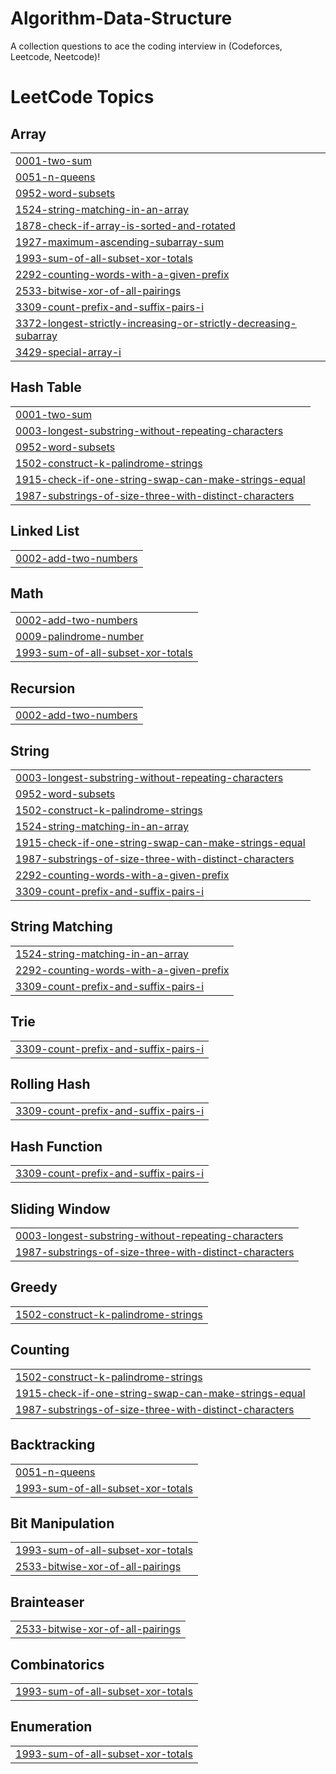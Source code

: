 # Algorithm-Data-Structure
A collection questions to ace the coding interview in (Codeforces, Leetcode, Neetcode)! 
<!---LeetCode Topics Start-->
# LeetCode Topics
## Array
|  |
| ------- |
| [0001-two-sum](https://github.com/mostafa20021212/Algorithm-Data-Structure/tree/master/0001-two-sum) |
| [0051-n-queens](https://github.com/mostafa20021212/Algorithm-Data-Structure/tree/master/0051-n-queens) |
| [0952-word-subsets](https://github.com/mostafa20021212/Algorithm-Data-Structure/tree/master/0952-word-subsets) |
| [1524-string-matching-in-an-array](https://github.com/mostafa20021212/Algorithm-Data-Structure/tree/master/1524-string-matching-in-an-array) |
| [1878-check-if-array-is-sorted-and-rotated](https://github.com/mostafa20021212/Algorithm-Data-Structure/tree/master/1878-check-if-array-is-sorted-and-rotated) |
| [1927-maximum-ascending-subarray-sum](https://github.com/mostafa20021212/Algorithm-Data-Structure/tree/master/1927-maximum-ascending-subarray-sum) |
| [1993-sum-of-all-subset-xor-totals](https://github.com/mostafa20021212/Algorithm-Data-Structure/tree/master/1993-sum-of-all-subset-xor-totals) |
| [2292-counting-words-with-a-given-prefix](https://github.com/mostafa20021212/Algorithm-Data-Structure/tree/master/2292-counting-words-with-a-given-prefix) |
| [2533-bitwise-xor-of-all-pairings](https://github.com/mostafa20021212/Algorithm-Data-Structure/tree/master/2533-bitwise-xor-of-all-pairings) |
| [3309-count-prefix-and-suffix-pairs-i](https://github.com/mostafa20021212/Algorithm-Data-Structure/tree/master/3309-count-prefix-and-suffix-pairs-i) |
| [3372-longest-strictly-increasing-or-strictly-decreasing-subarray](https://github.com/mostafa20021212/Algorithm-Data-Structure/tree/master/3372-longest-strictly-increasing-or-strictly-decreasing-subarray) |
| [3429-special-array-i](https://github.com/mostafa20021212/Algorithm-Data-Structure/tree/master/3429-special-array-i) |
## Hash Table
|  |
| ------- |
| [0001-two-sum](https://github.com/mostafa20021212/Algorithm-Data-Structure/tree/master/0001-two-sum) |
| [0003-longest-substring-without-repeating-characters](https://github.com/mostafa20021212/Algorithm-Data-Structure/tree/master/0003-longest-substring-without-repeating-characters) |
| [0952-word-subsets](https://github.com/mostafa20021212/Algorithm-Data-Structure/tree/master/0952-word-subsets) |
| [1502-construct-k-palindrome-strings](https://github.com/mostafa20021212/Algorithm-Data-Structure/tree/master/1502-construct-k-palindrome-strings) |
| [1915-check-if-one-string-swap-can-make-strings-equal](https://github.com/mostafa20021212/Algorithm-Data-Structure/tree/master/1915-check-if-one-string-swap-can-make-strings-equal) |
| [1987-substrings-of-size-three-with-distinct-characters](https://github.com/mostafa20021212/Algorithm-Data-Structure/tree/master/1987-substrings-of-size-three-with-distinct-characters) |
## Linked List
|  |
| ------- |
| [0002-add-two-numbers](https://github.com/mostafa20021212/Algorithm-Data-Structure/tree/master/0002-add-two-numbers) |
## Math
|  |
| ------- |
| [0002-add-two-numbers](https://github.com/mostafa20021212/Algorithm-Data-Structure/tree/master/0002-add-two-numbers) |
| [0009-palindrome-number](https://github.com/mostafa20021212/Algorithm-Data-Structure/tree/master/0009-palindrome-number) |
| [1993-sum-of-all-subset-xor-totals](https://github.com/mostafa20021212/Algorithm-Data-Structure/tree/master/1993-sum-of-all-subset-xor-totals) |
## Recursion
|  |
| ------- |
| [0002-add-two-numbers](https://github.com/mostafa20021212/Algorithm-Data-Structure/tree/master/0002-add-two-numbers) |
## String
|  |
| ------- |
| [0003-longest-substring-without-repeating-characters](https://github.com/mostafa20021212/Algorithm-Data-Structure/tree/master/0003-longest-substring-without-repeating-characters) |
| [0952-word-subsets](https://github.com/mostafa20021212/Algorithm-Data-Structure/tree/master/0952-word-subsets) |
| [1502-construct-k-palindrome-strings](https://github.com/mostafa20021212/Algorithm-Data-Structure/tree/master/1502-construct-k-palindrome-strings) |
| [1524-string-matching-in-an-array](https://github.com/mostafa20021212/Algorithm-Data-Structure/tree/master/1524-string-matching-in-an-array) |
| [1915-check-if-one-string-swap-can-make-strings-equal](https://github.com/mostafa20021212/Algorithm-Data-Structure/tree/master/1915-check-if-one-string-swap-can-make-strings-equal) |
| [1987-substrings-of-size-three-with-distinct-characters](https://github.com/mostafa20021212/Algorithm-Data-Structure/tree/master/1987-substrings-of-size-three-with-distinct-characters) |
| [2292-counting-words-with-a-given-prefix](https://github.com/mostafa20021212/Algorithm-Data-Structure/tree/master/2292-counting-words-with-a-given-prefix) |
| [3309-count-prefix-and-suffix-pairs-i](https://github.com/mostafa20021212/Algorithm-Data-Structure/tree/master/3309-count-prefix-and-suffix-pairs-i) |
## String Matching
|  |
| ------- |
| [1524-string-matching-in-an-array](https://github.com/mostafa20021212/Algorithm-Data-Structure/tree/master/1524-string-matching-in-an-array) |
| [2292-counting-words-with-a-given-prefix](https://github.com/mostafa20021212/Algorithm-Data-Structure/tree/master/2292-counting-words-with-a-given-prefix) |
| [3309-count-prefix-and-suffix-pairs-i](https://github.com/mostafa20021212/Algorithm-Data-Structure/tree/master/3309-count-prefix-and-suffix-pairs-i) |
## Trie
|  |
| ------- |
| [3309-count-prefix-and-suffix-pairs-i](https://github.com/mostafa20021212/Algorithm-Data-Structure/tree/master/3309-count-prefix-and-suffix-pairs-i) |
## Rolling Hash
|  |
| ------- |
| [3309-count-prefix-and-suffix-pairs-i](https://github.com/mostafa20021212/Algorithm-Data-Structure/tree/master/3309-count-prefix-and-suffix-pairs-i) |
## Hash Function
|  |
| ------- |
| [3309-count-prefix-and-suffix-pairs-i](https://github.com/mostafa20021212/Algorithm-Data-Structure/tree/master/3309-count-prefix-and-suffix-pairs-i) |
## Sliding Window
|  |
| ------- |
| [0003-longest-substring-without-repeating-characters](https://github.com/mostafa20021212/Algorithm-Data-Structure/tree/master/0003-longest-substring-without-repeating-characters) |
| [1987-substrings-of-size-three-with-distinct-characters](https://github.com/mostafa20021212/Algorithm-Data-Structure/tree/master/1987-substrings-of-size-three-with-distinct-characters) |
## Greedy
|  |
| ------- |
| [1502-construct-k-palindrome-strings](https://github.com/mostafa20021212/Algorithm-Data-Structure/tree/master/1502-construct-k-palindrome-strings) |
## Counting
|  |
| ------- |
| [1502-construct-k-palindrome-strings](https://github.com/mostafa20021212/Algorithm-Data-Structure/tree/master/1502-construct-k-palindrome-strings) |
| [1915-check-if-one-string-swap-can-make-strings-equal](https://github.com/mostafa20021212/Algorithm-Data-Structure/tree/master/1915-check-if-one-string-swap-can-make-strings-equal) |
| [1987-substrings-of-size-three-with-distinct-characters](https://github.com/mostafa20021212/Algorithm-Data-Structure/tree/master/1987-substrings-of-size-three-with-distinct-characters) |
## Backtracking
|  |
| ------- |
| [0051-n-queens](https://github.com/mostafa20021212/Algorithm-Data-Structure/tree/master/0051-n-queens) |
| [1993-sum-of-all-subset-xor-totals](https://github.com/mostafa20021212/Algorithm-Data-Structure/tree/master/1993-sum-of-all-subset-xor-totals) |
## Bit Manipulation
|  |
| ------- |
| [1993-sum-of-all-subset-xor-totals](https://github.com/mostafa20021212/Algorithm-Data-Structure/tree/master/1993-sum-of-all-subset-xor-totals) |
| [2533-bitwise-xor-of-all-pairings](https://github.com/mostafa20021212/Algorithm-Data-Structure/tree/master/2533-bitwise-xor-of-all-pairings) |
## Brainteaser
|  |
| ------- |
| [2533-bitwise-xor-of-all-pairings](https://github.com/mostafa20021212/Algorithm-Data-Structure/tree/master/2533-bitwise-xor-of-all-pairings) |
## Combinatorics
|  |
| ------- |
| [1993-sum-of-all-subset-xor-totals](https://github.com/mostafa20021212/Algorithm-Data-Structure/tree/master/1993-sum-of-all-subset-xor-totals) |
## Enumeration
|  |
| ------- |
| [1993-sum-of-all-subset-xor-totals](https://github.com/mostafa20021212/Algorithm-Data-Structure/tree/master/1993-sum-of-all-subset-xor-totals) |
<!---LeetCode Topics End-->
